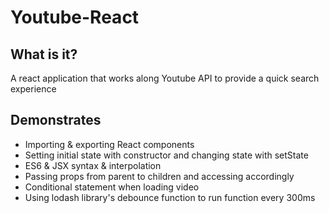 # Youtube-React #

## What is it? ##

A react application that works along Youtube API to provide a quick search experience

## Demonstrates ##

* Importing & exporting React components
* Setting initial state with constructor and changing state with setState
* ES6 & JSX syntax & interpolation
* Passing props from parent to children and accessing accordingly
* Conditional statement when loading video
* Using lodash library's debounce function to run function every 300ms
